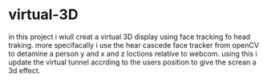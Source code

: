 # virtual-3D

in this project i wiull creat a virtual 3D display using face tracking fo head traking. more specifacally i use the hear cascede face tracker from openCV to detamine a person y and x and z loctions relative to webcom. using this i update the virtual tunnel accrding to the users position to give the screan a 3d effect.
